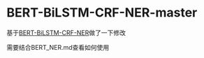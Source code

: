 # BERT-BiLSTM-CRF-NER-master
基于[BERT-BiLSTM-CRF-NER](https://github.com/macanv/BERT-BiLSTM-CRF-NER)做了一下修改

需要结合BERT_NER.md查看如何使用
